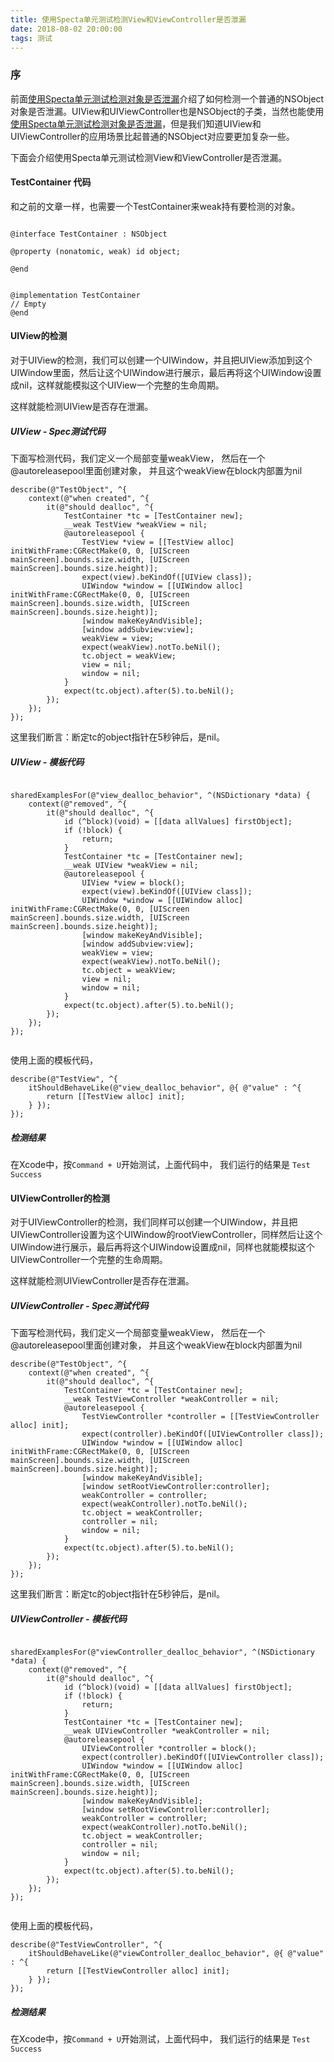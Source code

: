 ```yaml
---
title: 使用Specta单元测试检测View和ViewController是否泄漏
date: 2018-08-02 20:00:00
tags: 测试
---
```


[link_url]: http://wwhy.tech/2018/07/28/2018-07-28/


### 序

前面[使用Specta单元测试检测对象是否泄漏][link_url]介绍了如何检测一个普通的NSObject对象是否泄漏。UIView和UIViewController也是NSObject的子类，当然也能使用[使用Specta单元测试检测对象是否泄漏][link_url]，但是我们知道UIView和UIViewController的应用场景比起普通的NSObject对应要更加复杂一些。

下面会介绍使用Specta单元测试检测View和ViewController是否泄漏。


#### TestContainer 代码

和之前的文章一样，也需要一个TestContainer来weak持有要检测的对象。

```

@interface TestContainer : NSObject

@property (nonatomic, weak) id object;

@end


@implementation TestContainer
// Empty
@end

```


#### UIView的检测

对于UIView的检测，我们可以创建一个UIWindow，并且把UIView添加到这个UIWindow里面，然后让这个UIWindow进行展示，最后再将这个UIWindow设置成nil，这样就能模拟这个UIView一个完整的生命周期。

这样就能检测UIView是否存在泄漏。


##### UIView - Spec测试代码

下面写检测代码，我们定义一个局部变量weakView， 然后在一个@autoreleasepool里面创建对象， 并且这个weakView在block内部置为nil


```
describe(@"TestObject", ^{
    context(@"when created", ^{
        it(@"should dealloc", ^{
            TestContainer *tc = [TestContainer new];
            __weak TestView *weakView = nil;
            @autoreleasepool {
                TestView *view = [[TestView alloc] initWithFrame:CGRectMake(0, 0, [UIScreen mainScreen].bounds.size.width, [UIScreen mainScreen].bounds.size.height)];
                expect(view).beKindOf([UIView class]);
                UIWindow *window = [[UIWindow alloc] initWithFrame:CGRectMake(0, 0, [UIScreen mainScreen].bounds.size.width, [UIScreen mainScreen].bounds.size.height)];
                [window makeKeyAndVisible];
                [window addSubview:view];
                weakView = view;
                expect(weakView).notTo.beNil();
                tc.object = weakView;
                view = nil;
                window = nil;
            }
            expect(tc.object).after(5).to.beNil();
        });
    });
});
```

这里我们断言：断定tc的object指针在5秒钟后，是nil。

##### UIView - 模板代码

```

sharedExamplesFor(@"view_dealloc_behavior", ^(NSDictionary *data) {
    context(@"removed", ^{
        it(@"should dealloc", ^{
            id (^block)(void) = [[data allValues] firstObject];
            if (!block) {
                return;
            }
            TestContainer *tc = [TestContainer new];
            __weak UIView *weakView = nil;
            @autoreleasepool {
                UIView *view = block();
                expect(view).beKindOf([UIView class]);
                UIWindow *window = [[UIWindow alloc] initWithFrame:CGRectMake(0, 0, [UIScreen mainScreen].bounds.size.width, [UIScreen mainScreen].bounds.size.height)];
                [window makeKeyAndVisible];
                [window addSubview:view];
                weakView = view;
                expect(weakView).notTo.beNil();
                tc.object = weakView;
                view = nil;
                window = nil;
            }
            expect(tc.object).after(5).to.beNil();
        });
    });
});


```

使用上面的模板代码，

```
describe(@"TestView", ^{
    itShouldBehaveLike(@"view_dealloc_behavior", @{ @"value" : ^{
        return [[TestView alloc] init];
    } });
});
```

##### 检测结果

在Xcode中，按`Command + U`开始测试，上面代码中， 我们运行的结果是 `Test Success`



#### UIViewController的检测

对于UIViewController的检测，我们同样可以创建一个UIWindow，并且把UIViewController设置为这个UIWindow的rootViewController，同样然后让这个UIWindow进行展示，最后再将这个UIWindow设置成nil，同样也就能模拟这个UIViewController一个完整的生命周期。

这样就能检测UIViewController是否存在泄漏。


##### UIViewController - Spec测试代码

下面写检测代码，我们定义一个局部变量weakView， 然后在一个@autoreleasepool里面创建对象， 并且这个weakView在block内部置为nil


```
describe(@"TestObject", ^{
    context(@"when created", ^{
        it(@"should dealloc", ^{
            TestContainer *tc = [TestContainer new];
            __weak TestViewController *weakController = nil;
            @autoreleasepool {
                TestViewController *controller = [[TestViewController alloc] init];
                expect(controller).beKindOf([UIViewController class]);
                UIWindow *window = [[UIWindow alloc] initWithFrame:CGRectMake(0, 0, [UIScreen mainScreen].bounds.size.width, [UIScreen mainScreen].bounds.size.height)];
                [window makeKeyAndVisible];
                [window setRootViewController:controller];
                weakController = controller;
                expect(weakController).notTo.beNil();
                tc.object = weakController;
                controller = nil;
                window = nil;
            }
            expect(tc.object).after(5).to.beNil();
        });
    });
});
```

这里我们断言：断定tc的object指针在5秒钟后，是nil。

##### UIViewController - 模板代码

```

sharedExamplesFor(@"viewController_dealloc_behavior", ^(NSDictionary *data) {
    context(@"removed", ^{
        it(@"should dealloc", ^{
            id (^block)(void) = [[data allValues] firstObject];
            if (!block) {
                return;
            }
            TestContainer *tc = [TestContainer new];
            __weak UIViewController *weakController = nil;
            @autoreleasepool {
                UIViewController *controller = block();
                expect(controller).beKindOf([UIViewController class]);
                UIWindow *window = [[UIWindow alloc] initWithFrame:CGRectMake(0, 0, [UIScreen mainScreen].bounds.size.width, [UIScreen mainScreen].bounds.size.height)];
                [window makeKeyAndVisible];
                [window setRootViewController:controller];
                weakController = controller;
                expect(weakController).notTo.beNil();
                tc.object = weakController;
                controller = nil;
                window = nil;
            }
            expect(tc.object).after(5).to.beNil();
        });
    });
});


```

使用上面的模板代码，

```
describe(@"TestViewController", ^{
    itShouldBehaveLike(@"viewController_dealloc_behavior", @{ @"value" : ^{
        return [[TestViewController alloc] init];
    } });
});
```

##### 检测结果

在Xcode中，按`Command + U`开始测试，上面代码中， 我们运行的结果是 `Test Success`

